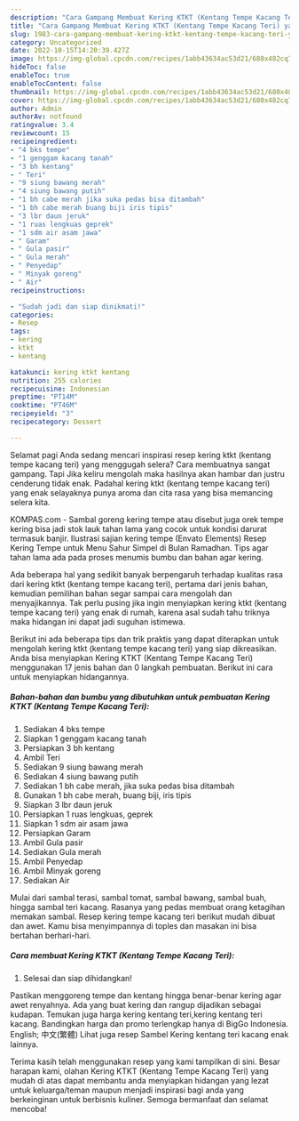 ```yaml
---
description: "Cara Gampang Membuat Kering KTKT (Kentang Tempe Kacang Teri) yang Sempurna, Buat Buka Puasa Enak Banget"
title: "Cara Gampang Membuat Kering KTKT (Kentang Tempe Kacang Teri) yang Sempurna, Buat Buka Puasa Enak Banget"
slug: 1983-cara-gampang-membuat-kering-ktkt-kentang-tempe-kacang-teri-yang-sempurna-buat-buka-puasa-enak-banget
category: Uncategorized
date: 2022-10-15T14:20:39.427Z
image: https://img-global.cpcdn.com/recipes/1abb43634ac53d21/680x482cq70/kering-ktkt-kentang-tempe-kacang-teri-foto-resep-utama.jpg
hideToc: false
enableToc: true
enableTocContent: false
thumbnail: https://img-global.cpcdn.com/recipes/1abb43634ac53d21/680x482cq70/kering-ktkt-kentang-tempe-kacang-teri-foto-resep-utama.jpg
cover: https://img-global.cpcdn.com/recipes/1abb43634ac53d21/680x482cq70/kering-ktkt-kentang-tempe-kacang-teri-foto-resep-utama.jpg
author: Admin
authorAv: notfound
ratingvalue: 3.4
reviewcount: 15
recipeingredient:
- "4 bks tempe"
- "1 genggam kacang tanah"
- "3 bh kentang"
- " Teri"
- "9 siung bawang merah"
- "4 siung bawang putih"
- "1 bh cabe merah jika suka pedas bisa ditambah"
- "1 bh cabe merah buang biji iris tipis"
- "3 lbr daun jeruk"
- "1 ruas lengkuas geprek"
- "1 sdm air asam jawa"
- " Garam"
- " Gula pasir"
- " Gula merah"
- " Penyedap"
- " Minyak goreng"
- " Air"
recipeinstructions:

- "Sudah jadi dan siap dinikmati!"
categories:
- Resep
tags:
- kering
- ktkt
- kentang

katakunci: kering ktkt kentang 
nutrition: 255 calories
recipecuisine: Indonesian
preptime: "PT14M"
cooktime: "PT46M"
recipeyield: "3"
recipecategory: Dessert

---
```



Selamat pagi Anda sedang mencari inspirasi resep kering ktkt (kentang tempe kacang teri) yang menggugah selera? Cara membuatnya sangat gampang. Tapi Jika keliru mengolah maka hasilnya akan hambar dan justru cenderung tidak enak. Padahal kering ktkt (kentang tempe kacang teri) yang enak selayaknya punya aroma dan cita rasa yang bisa memancing selera kita.


KOMPAS.com - Sambal goreng kering tempe atau disebut juga orek tempe kering bisa jadi stok lauk tahan lama yang cocok untuk kondisi darurat termasuk banjir. Ilustrasi sajian kering tempe (Envato Elements) Resep Kering Tempe untuk Menu Sahur Simpel di Bulan Ramadhan. Tips agar tahan lama ada pada proses menumis bumbu dan bahan agar kering.

Ada beberapa hal yang sedikit banyak berpengaruh terhadap kualitas rasa dari kering ktkt (kentang tempe kacang teri), pertama dari jenis bahan, kemudian pemilihan bahan segar sampai cara mengolah dan menyajikannya. Tak perlu pusing jika ingin menyiapkan kering ktkt (kentang tempe kacang teri) yang enak di rumah, karena asal sudah tahu triknya maka hidangan ini dapat jadi suguhan istimewa.


Berikut ini ada beberapa tips dan trik praktis yang dapat diterapkan untuk mengolah kering ktkt (kentang tempe kacang teri) yang siap dikreasikan. Anda bisa menyiapkan Kering KTKT (Kentang Tempe Kacang Teri) menggunakan 17 jenis bahan dan 0 langkah pembuatan. Berikut ini cara untuk menyiapkan hidangannya.

<!--inarticleads1-->

##### Bahan-bahan dan bumbu yang dibutuhkan untuk pembuatan Kering KTKT (Kentang Tempe Kacang Teri):

1. Sediakan 4 bks tempe
1. Siapkan 1 genggam kacang tanah
1. Persiapkan 3 bh kentang
1. Ambil  Teri
1. Sediakan 9 siung bawang merah
1. Sediakan 4 siung bawang putih
1. Sediakan 1 bh cabe merah, jika suka pedas bisa ditambah
1. Gunakan 1 bh cabe merah, buang biji, iris tipis
1. Siapkan 3 lbr daun jeruk
1. Persiapkan 1 ruas lengkuas, geprek
1. Siapkan 1 sdm air asam jawa
1. Persiapkan  Garam
1. Ambil  Gula pasir
1. Sediakan  Gula merah
1. Ambil  Penyedap
1. Ambil  Minyak goreng
1. Sediakan  Air


Mulai dari sambal terasi, sambal tomat, sambal bawang, sambal buah, hingga sambal teri kacang. Rasanya yang pedas membuat orang ketagihan memakan sambal. Resep kering tempe kacang teri berikut mudah dibuat dan awet. Kamu bisa menyimpannya di toples dan masakan ini bisa bertahan berhari-hari. 

<!--inarticleads2-->

##### Cara membuat Kering KTKT (Kentang Tempe Kacang Teri):


1. Selesai dan siap dihidangkan!

Pastikan menggoreng tempe dan kentang hingga benar-benar kering agar awet renyahnya. Ada yang buat kering dan rangup dijadikan sebagai kudapan. Temukan juga harga kering kentang teri,kering kentang teri kacang. Bandingkan harga dan promo terlengkap hanya di BigGo Indonesia. English; 中文(繁體) Lihat juga resep Sambel Kering kentang teri kacang enak lainnya. 

Terima kasih telah menggunakan resep yang kami tampilkan di sini. Besar harapan kami, olahan Kering KTKT (Kentang Tempe Kacang Teri) yang mudah di atas dapat membantu anda menyiapkan hidangan yang lezat untuk keluarga/teman maupun menjadi inspirasi bagi anda yang berkeinginan untuk berbisnis kuliner. Semoga bermanfaat dan selamat mencoba!
